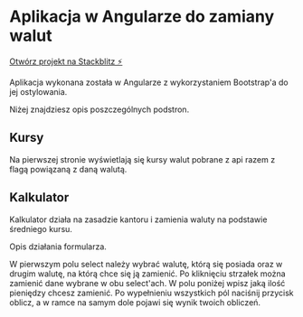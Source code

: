# Aplikacja w Angularze do zamiany walut 
[Otwórz projekt na Stackblitz ⚡️](https://stackblitz.com/~/github.com/GochanDestroyer/aplikacja-zamiana-walut)

Aplikacja wykonana została w Angularze z wykorzystaniem Bootstrap'a do jej ostylowania.

Niżej znajdziesz opis poszczególnych podstron.

## Kursy
Na pierwszej stronie wyświetlają się kursy walut pobrane z api razem z flagą powiązaną z daną walutą.

## Kalkulator
Kalkulator działa na zasadzie kantoru i zamienia waluty na podstawie średniego kursu.

Opis działania formularza.

W pierwszym polu select należy wybrać walutę, którą się posiada oraz w drugim walutę, na którą chce się ją zamienić. Po kliknięciu strzałek można zamienić dane wybrane w obu select'ach. W polu poniżej wpisz jaką ilość pieniędzy chcesz zamienić. Po wypełnieniu wszystkich pól naciśnij przycisk oblicz, a w ramce na samym dole pojawi się wynik twoich obliczeń.
